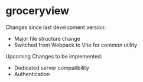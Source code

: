 # groceryview

Changes since last development version:
- Major file structure change
- Switched from Webpack to Vite for common utility

Upcoming Changes to be implemented:
- Dedicated server compatibility
- Authentication